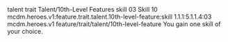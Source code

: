 <ability>
  <metadata>
    <class>talent</class>
    <feature_type>trait</feature_type>
    <file_dpath>Talent/10th-Level Features</file_dpath>
    <item_id>skill</item_id>
    <item_index>03</item_index>
    <item_name>Skill</item_name>
    <level>10</level>
    <scc>mcdm.heroes.v1:feature.trait.talent.10th-level-feature:skill</scc>
    <scdc>1.1.1:5.1.1.4:03</scdc>
    <source>mcdm.heroes.v1</source>
    <type>feature/trait/talent/10th-level-feature</type>
  </metadata>
  <effects>
    <effect type="mundane">You gain one skill of your choice.</effect>
  </effects>
</ability>
